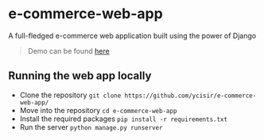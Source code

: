 # e-commerce-web-app
A full-fledged e-commerce web application built using the power of Django

<blockquote>
  Demo can be found <a href="https://shoppinglyx-efsn.onrender.com">here</a>
</blockquote>

## Running the web app locally
+ Clone the repository `git clone https://github.com/ycisir/e-commerce-web-app/`
+ Move into the repository `cd e-commerce-web-app`
+ Install the required packages `pip install -r requirements.txt`
+ Run the server `python manage.py runserver`
